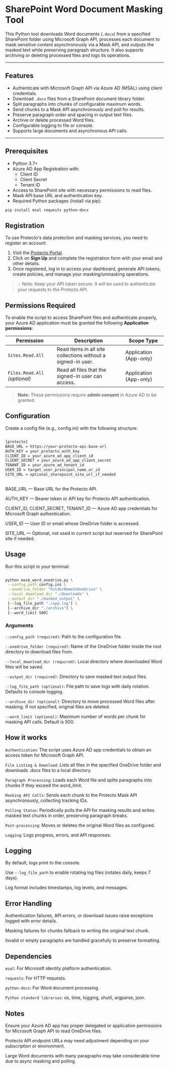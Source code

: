 #  SharePoint Word Document Masking Tool

This Python tool downloads Word documents (`.docx`) from a specified SharePoint folder using Microsoft Graph API, processes each document to mask sensitive content asynchronously via a Mask API, and outputs the masked text while preserving paragraph structure. It also supports archiving or deleting processed files and logs its operations.

---

## Features

- Authenticate with Microsoft Graph API via Azure AD (MSAL) using client credentials.
- Download `.docx` files from a SharePoint document library folder.
- Split paragraphs into chunks of configurable maximum words.
- Send chunks to a Mask API asynchronously and poll for results.
- Preserve paragraph order and spacing in output text files.
- Archive or delete processed Word files.
- Configurable logging to file or console.
- Supports large documents and asynchronous API calls.

---



## Prerequisites

- Python 3.7+
- Azure AD App Registration with:
  - Client ID
  - Client Secret
  - Tenant ID
- Access to SharePoint site with necessary permissions to read files.
- Mask API base URL and authentication key.
- Required Python packages (install via pip):

```bash
pip install msal requests python-docx

```

##  Registration

To use Protecto's data protection and masking services, you need to register an account:

1. Visit the [Protecto Portal](https://portal.protecto.ai/).
2. Click on **Sign Up** and complete the registration form with your email and other details.
3. Once registered, log in to access your dashboard, generate API tokens, create policies, and manage your masking/unmasking operations.

> 💡 Note: Keep your API token secure. It will be used to authenticate your requests to the Protecto API.

## Permissions Required

To enable the script to access SharePoint files and authenticate properly, your Azure AD application must be granted the following **Application permissions**:

| Permission               | Description                                    | Scope Type           |
|--------------------------|------------------------------------------------|---------------------|
| `Sites.Read.All`         | Read items in all site collections without a signed-in user. | Application (App-only) |
| `Files.Read.All` *(optional)* | Read all files that the signed-in user can access. | Application (App-only) |

> **Note:** These permissions require **admin consent** in Azure AD to be granted.


## Configuration

Create a config file (e.g., config.ini) with the following structure:

```bash

[protecto]
BASE_URL = https://your-protecto-api-base-url
AUTH_KEY = your_protecto_auth_key
CLIENT_ID = your_azure_ad_app_client_id
CLIENT_SECRET = your_azure_ad_app_client_secret
TENANT_ID = your_azure_ad_tenant_id
USER_ID = target_user_principal_name_or_id
SITE_URL = optional_sharepoint_site_url_if_needed
 
 ```

 BASE_URL — Base URL for the Protecto API.

AUTH_KEY — Bearer token or API key for Protecto API authentication.

CLIENT_ID, CLIENT_SECRET, TENANT_ID — Azure AD app credentials for Microsoft Graph authentication.

USER_ID — User ID or email whose OneDrive folder is accessed.

SITE_URL — Optional, not used in current script but reserved for SharePoint site if needed.

 ## Usage

 Run this script in your terminal:

 ```bash

 python mask_word_onedrive.py \
  --config_path config.ini \
  --onedrive_folder "FolderNameInOneDrive" \
  --local_download_dir "./downloads" \
  --output_dir "./masked_output" \
  [--log_file_path "./app.log"] \
  [--archive_dir "./archive"] \
  [--word_limit 500]

```
### Arguments

`--config_path (required)`: Path to the configuration file.

`--onedrive_folder (required)`: Name of the OneDrive folder inside the root directory to download files from.

`--local_download_dir (required)`: Local directory where downloaded Word files will be saved.

`--output_dir (required)`: Directory to save masked text output files.

`--log_file_path (optional)`: File path to save logs with daily rotation. Defaults to console logging.

`--archive_dir (optional)`: Directory to move processed Word files after masking. If not specified, original files are deleted.

`--word_limit (optional)`: Maximum number of words per chunk for masking API calls. Default is 500.

## How it works

`Authentication`: The script uses Azure AD app credentials to obtain an access token for Microsoft Graph API.

`File Listing & Download`: Lists all files in the specified OneDrive folder and downloads .docx files to a local directory.

`Paragraph Processing`: Loads each Word file and splits paragraphs into chunks if they exceed the word_limit.

`Masking API Calls`: Sends each chunk to the Protecto Mask API asynchronously, collecting tracking IDs.

`Polling Status`: Periodically polls the API for masking results and writes masked text chunks in order, preserving paragraph breaks.

`Post-processing`: Moves or deletes the original Word files as configured.

`Logging`: Logs progress, errors, and API responses.

## Logging

By default, logs print to the console.

Use `--log_file_path` to enable rotating log files (rotates daily, keeps 7 days).

Log format includes timestamps, log levels, and messages.

## Error Handling

Authentication failures, API errors, or download issues raise exceptions logged with error details.

Masking failures for chunks fallback to writing the original text chunk.

Invalid or empty paragraphs are handled gracefully to preserve formatting.

## Dependencies

`msal`: For Microsoft identity platform authentication.

`requests`: For HTTP requests.

`python-docx`: For Word document processing.

`Python standard libraries`: os, time, logging, shutil, argparse, json.

## Notes

Ensure your Azure AD app has proper delegated or application permissions for Microsoft Graph API to read OneDrive files.

Protecto API endpoint URLs may need adjustment depending on your subscription or environment.

Large Word documents with many paragraphs may take considerable time due to async masking and polling.
